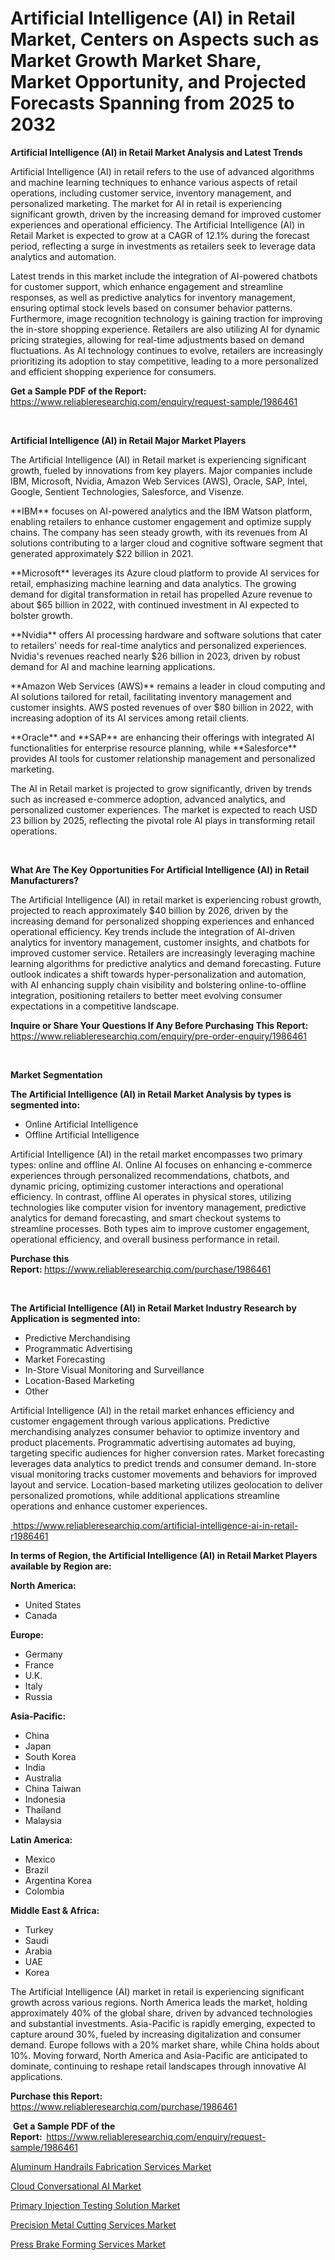 <p><h1>Artificial Intelligence (AI) in Retail Market, Centers on Aspects such as Market Growth Market Share, Market Opportunity, and Projected Forecasts Spanning from 2025 to 2032</h1></p><p><strong>Artificial Intelligence (AI) in Retail Market Analysis and Latest Trends</strong></p>
<p><p>Artificial Intelligence (AI) in retail refers to the use of advanced algorithms and machine learning techniques to enhance various aspects of retail operations, including customer service, inventory management, and personalized marketing. The market for AI in retail is experiencing significant growth, driven by the increasing demand for improved customer experiences and operational efficiency. The Artificial Intelligence (AI) in Retail Market is expected to grow at a CAGR of 12.1% during the forecast period, reflecting a surge in investments as retailers seek to leverage data analytics and automation.</p><p>Latest trends in this market include the integration of AI-powered chatbots for customer support, which enhance engagement and streamline responses, as well as predictive analytics for inventory management, ensuring optimal stock levels based on consumer behavior patterns. Furthermore, image recognition technology is gaining traction for improving the in-store shopping experience. Retailers are also utilizing AI for dynamic pricing strategies, allowing for real-time adjustments based on demand fluctuations. As AI technology continues to evolve, retailers are increasingly prioritizing its adoption to stay competitive, leading to a more personalized and efficient shopping experience for consumers.</p></p>
<p><strong>Get a Sample PDF of the Report:&nbsp;</strong> <a href="https://www.reliableresearchiq.com/enquiry/request-sample/1986461?utm_campaign=2797&utm_medium=2&utm_source=Github&utm_content=ia&utm_term=11032025&utm_id=artificial-intelligence-ai-in-retail">https://www.reliableresearchiq.com/enquiry/request-sample/1986461</a></p>
<p>&nbsp;</p>
<p><strong>Artificial Intelligence (AI) in Retail Major Market Players</strong></p>
<p><p>The Artificial Intelligence (AI) in Retail market is experiencing significant growth, fueled by innovations from key players. Major companies include IBM, Microsoft, Nvidia, Amazon Web Services (AWS), Oracle, SAP, Intel, Google, Sentient Technologies, Salesforce, and Visenze.</p><p>**IBM** focuses on AI-powered analytics and the IBM Watson platform, enabling retailers to enhance customer engagement and optimize supply chains. The company has seen steady growth, with its revenues from AI solutions contributing to a larger cloud and cognitive software segment that generated approximately $22 billion in 2021.</p><p>**Microsoft** leverages its Azure cloud platform to provide AI services for retail, emphasizing machine learning and data analytics. The growing demand for digital transformation in retail has propelled Azure revenue to about $65 billion in 2022, with continued investment in AI expected to bolster growth.</p><p>**Nvidia** offers AI processing hardware and software solutions that cater to retailers' needs for real-time analytics and personalized experiences. Nvidia's revenues reached nearly $26 billion in 2023, driven by robust demand for AI and machine learning applications.</p><p>**Amazon Web Services (AWS)** remains a leader in cloud computing and AI solutions tailored for retail, facilitating inventory management and customer insights. AWS posted revenues of over $80 billion in 2022, with increasing adoption of its AI services among retail clients.</p><p>**Oracle** and **SAP** are enhancing their offerings with integrated AI functionalities for enterprise resource planning, while **Salesforce** provides AI tools for customer relationship management and personalized marketing.</p><p>The AI in Retail market is projected to grow significantly, driven by trends such as increased e-commerce adoption, advanced analytics, and personalized customer experiences. The market is expected to reach USD 23 billion by 2025, reflecting the pivotal role AI plays in transforming retail operations.</p></p>
<p>&nbsp;</p>
<p><strong>What Are The Key Opportunities For Artificial Intelligence (AI) in Retail Manufacturers?</strong></p>
<p><p>The Artificial Intelligence (AI) in retail market is experiencing robust growth, projected to reach approximately $40 billion by 2026, driven by the increasing demand for personalized shopping experiences and enhanced operational efficiency. Key trends include the integration of AI-driven analytics for inventory management, customer insights, and chatbots for improved customer service. Retailers are increasingly leveraging machine learning algorithms for predictive analytics and demand forecasting. Future outlook indicates a shift towards hyper-personalization and automation, with AI enhancing supply chain visibility and bolstering online-to-offline integration, positioning retailers to better meet evolving consumer expectations in a competitive landscape.</p></p>
<p><strong>Inquire or Share Your Questions If Any Before Purchasing This Report:</strong> <a href="https://www.reliableresearchiq.com/enquiry/pre-order-enquiry/1986461?utm_campaign=2797&utm_medium=2&utm_source=Github&utm_content=ia&utm_term=11032025&utm_id=artificial-intelligence-ai-in-retail">https://www.reliableresearchiq.com/enquiry/pre-order-enquiry/1986461</a></p>
<p>&nbsp;</p>
<p><strong>Market Segmentation</strong></p>
<p><strong>The Artificial Intelligence (AI) in Retail Market Analysis by types is segmented into:</strong></p>
<p><ul><li>Online Artificial Intelligence</li><li>Offline Artificial Intelligence</li></ul></p>
<p><p>Artificial Intelligence (AI) in the retail market encompasses two primary types: online and offline AI. Online AI focuses on enhancing e-commerce experiences through personalized recommendations, chatbots, and dynamic pricing, optimizing customer interactions and operational efficiency. In contrast, offline AI operates in physical stores, utilizing technologies like computer vision for inventory management, predictive analytics for demand forecasting, and smart checkout systems to streamline processes. Both types aim to improve customer engagement, operational efficiency, and overall business performance in retail.</p></p>
<p><strong>Purchase this Report:&nbsp;</strong><a href="https://www.reliableresearchiq.com/purchase/1986461?utm_campaign=2797&utm_medium=2&utm_source=Github&utm_content=ia&utm_term=11032025&utm_id=artificial-intelligence-ai-in-retail">https://www.reliableresearchiq.com/purchase/1986461</a></p>
<p>&nbsp;</p>
<p><strong>The Artificial Intelligence (AI) in Retail Market Industry Research by Application is segmented into:</strong></p>
<p><ul><li>Predictive Merchandising</li><li>Programmatic Advertising</li><li>Market Forecasting</li><li>In-Store Visual Monitoring and Surveillance</li><li>Location-Based Marketing</li><li>Other</li></ul></p>
<p><p>Artificial Intelligence (AI) in the retail market enhances efficiency and customer engagement through various applications. Predictive merchandising analyzes consumer behavior to optimize inventory and product placements. Programmatic advertising automates ad buying, targeting specific audiences for higher conversion rates. Market forecasting leverages data analytics to predict trends and consumer demand. In-store visual monitoring tracks customer movements and behaviors for improved layout and service. Location-based marketing utilizes geolocation to deliver personalized promotions, while additional applications streamline operations and enhance customer experiences.</p></p>
<p><a href="https://www.reliableresearchiq.com/artificial-intelligence-ai-in-retail-r1986461?utm_campaign=2797&utm_medium=2&utm_source=Github&utm_content=ia&utm_term=11032025&utm_id=artificial-intelligence-ai-in-retail">&nbsp;https://www.reliableresearchiq.com/artificial-intelligence-ai-in-retail-r1986461</a></p>
<p><strong>In terms of Region, the Artificial Intelligence (AI) in Retail Market Players available by Region are:</strong></p>
<p>
    <p> <strong> North America: </strong>
        <ul>
            <li>United States</li>
            <li>Canada</li>
        </ul>
        </p> 
    <p> <strong> Europe: </strong>
        <ul>
            <li>Germany</li>
            <li>France</li>
            <li>U.K.</li>
            <li>Italy</li>
            <li>Russia</li>
        </ul>
        </p> 
    <p> <strong> Asia-Pacific: </strong>
        <ul>
            <li>China</li>
            <li>Japan</li>
            <li>South Korea</li>
            <li>India</li>
            <li>Australia</li>
            <li>China Taiwan</li>
            <li>Indonesia</li>
            <li>Thailand</li>
            <li>Malaysia</li>
        </ul>
        </p> 
    <p> <strong> Latin America: </strong>
        <ul>
            <li>Mexico</li>
            <li>Brazil</li>
            <li>Argentina Korea</li>
            <li>Colombia</li>
        </ul>
        </p> 
    <p> <strong> Middle East & Africa: </strong>
        <ul>
            <li>Turkey</li>
            <li>Saudi</li>
            <li>Arabia</li>
            <li>UAE</li>
            <li>Korea</li>
        </ul>
    </p>
    </p>
<p><p>The Artificial Intelligence (AI) market in retail is experiencing significant growth across various regions. North America leads the market, holding approximately 40% of the global share, driven by advanced technologies and substantial investments. Asia-Pacific is rapidly emerging, expected to capture around 30%, fueled by increasing digitalization and consumer demand. Europe follows with a 20% market share, while China holds about 10%. Moving forward, North America and Asia-Pacific are anticipated to dominate, continuing to reshape retail landscapes through innovative AI applications.</p></p>
<p><strong>Purchase this Report: </strong><a href="https://www.reliableresearchiq.com/purchase/1986461?utm_campaign=2797&utm_medium=2&utm_source=Github&utm_content=ia&utm_term=11032025&utm_id=artificial-intelligence-ai-in-retail">https://www.reliableresearchiq.com/purchase/1986461</a></p>
<p>&nbsp;<strong>Get a Sample PDF of the Report:&nbsp;&nbsp;</strong><a href="https://www.reliableresearchiq.com/enquiry/request-sample/1986461?utm_campaign=2797&utm_medium=2&utm_source=Github&utm_content=ia&utm_term=11032025&utm_id=artificial-intelligence-ai-in-retail">https://www.reliableresearchiq.com/enquiry/request-sample/1986461</a></p>
<p><strong></strong></p>
<p><p><a href="https://github.com/sulvantomppa/Market-Research-Report-List-1/blob/main/aluminum-handrails-fabrication-services-market.md?utm_campaign=2797&utm_medium=2&utm_source=Github&utm_content=ia&utm_term=11032025&utm_id=artificial-intelligence-ai-in-retail">Aluminum Handrails Fabrication Services Market</a></p><p><a href="https://github.com/rjaibiagha/Market-Research-Report-List-1/blob/main/cloud-conversational-ai-market.md?utm_campaign=2797&utm_medium=2&utm_source=Github&utm_content=ia&utm_term=11032025&utm_id=artificial-intelligence-ai-in-retail">Cloud Conversational AI Market</a></p><p><a href="https://github.com/snapetylerho/Market-Research-Report-List-1/blob/main/primary-injection-testing-solution-market.md?utm_campaign=2797&utm_medium=2&utm_source=Github&utm_content=ia&utm_term=11032025&utm_id=artificial-intelligence-ai-in-retail">Primary Injection Testing Solution Market</a></p><p><a href="https://github.com/brinnoifon/Market-Research-Report-List-1/blob/main/precision-metal-cutting-services-market.md?utm_campaign=2797&utm_medium=2&utm_source=Github&utm_content=ia&utm_term=11032025&utm_id=artificial-intelligence-ai-in-retail">Precision Metal Cutting Services Market</a></p><p><a href="https://github.com/trenkkwasek84/Market-Research-Report-List-1/blob/main/press-brake-forming-services-market.md?utm_campaign=2797&utm_medium=2&utm_source=Github&utm_content=ia&utm_term=11032025&utm_id=artificial-intelligence-ai-in-retail">Press Brake Forming Services Market</a></p></p>